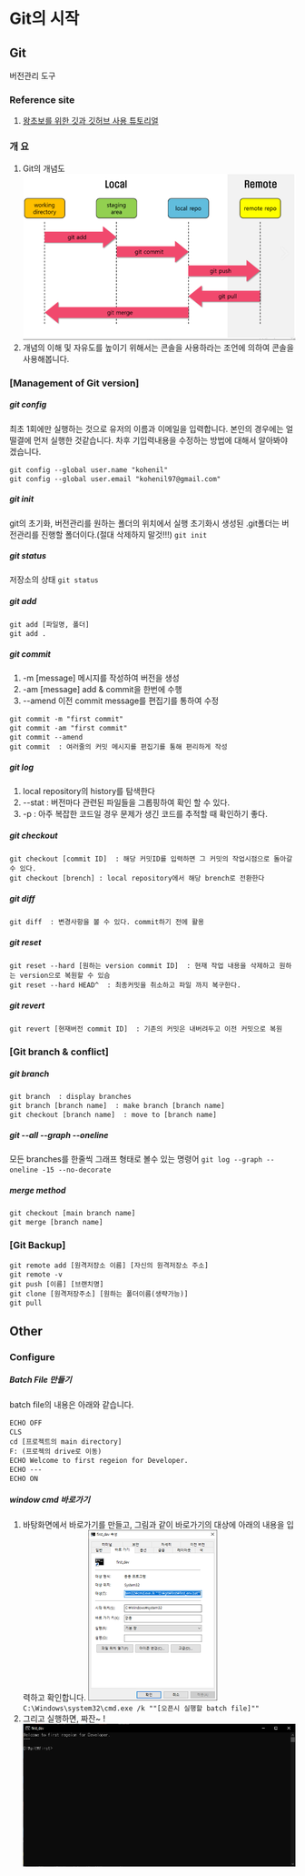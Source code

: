 # Git의 시작

## Git
버전관리 도구
### Reference site
1.  [왕초보를 위한 깃과 깃허브 사용 튜토리얼]( https://xiubindev.tistory.com/113)
### 개 요
1. Git의 개념도
![Git 개념도](img/git_concept_dgr.png)
2. 개념의 이해 및 자유도를 높이기 위해서는 콘솔을 사용하라는 조언에 의하여 콘솔을 사용해봅니다.

### [Management of Git version]
##### git config
최초 1회에만 실행하는 것으로 유저의 이름과 이메일을 입력합니다. 본인의 경우에는 얼떨결에 먼저 실행한 것같습니다. 차후 기입력내용을 수정하는 방법에 대해서 알아봐야 겠습니다.
```
git config --global user.name "kohenil"
git config --global user.email "kohenil97@gmail.com"
```
##### git init
git의 초기화, 버전관리를 원하는 폴더의 위치에서 실행
초기화시 생성된 .git폴더는 버전관리를 진행할 폴더이다.(절대 삭제하지 말것!!!)
`git init`
##### git status
저장소의 상태
`git status`
##### git add
```
git add [파일명, 폴더]
git add .
```
##### git commit
1) -m [message] 메시지를 작성하여 버전을 생성
2) -am [message] add & commit을 한번에 수행
3) --amend 이전 commit message를 편집기를 통하여 수정
```
git commit -m "first commit"
git commit -am "first commit"
git commit --amend
git commit  : 여러줄의 커밋 메시지를 편집기를 통해 편리하게 작성
```
##### git log
1) local repository의 history를 탐색한다
2) --stat : 버전마다 관련된 파일들을 그롭핑하여 확인 할 수 있다.
3) -p : 아주 복잡한 코드일 경우 문제가 생긴 코드를 추적할 때 확인하기 좋다.
##### git checkout
```
git checkout [commit ID]  : 해당 커밋ID를 입력하면 그 커밋의 작업시점으로 돌아갈 수 있다.
git checkout [brench] : local repository에서 해당 brench로 전환한다
```
##### git diff
```
git diff  : 변경사항을 볼 수 있다. commit하기 전에 활용
```
##### git reset
```
git reset --hard [원하는 version commit ID]  : 현재 작업 내용을 삭제하고 원하는 version으로 복원할 수 있슴
git reset --hard HEAD^  : 최종커밋을 취소하고 파일 까지 복구한다.
```
##### git revert
```
git revert [현재버전 commit ID]  : 기존의 커밋은 내버려두고 이전 커밋으로 복원
```
### [Git branch & conflict]
##### git branch
```
git branch  : display branches
git branch [branch name]  : make branch [branch name]
git checkout [branch name]  : move to [branch name]
```
##### git --all --graph --oneline
모든 branches를 한줄씩 그래프 형태로 볼수 있는 명령어
`git log --graph --oneline -15 --no-decorate`
##### merge method
```
git checkout [main branch name]
git merge [branch name]
```
### [Git Backup]
```
git remote add [원격저장소 이름] [자신의 원격저장소 주소]
git remote -v
git push [이름] [브랜치명]
git clone [원격저장주소] [원하는 폴더이름(생략가능)]
git pull
```
## Other
### Configure
##### Batch File 만들기
batch file의 내용은 아래와 같습니다.
```
ECHO OFF
CLS
cd [프로젝트의 main directory]
F: (프로젝의 drive로 이동)
ECHO Welcome to first regeion for Developer.
ECHO ---
ECHO ON
```

##### window cmd 바로가기
1. 바탕화면에서 바로가기를 만들고, 그림과 같이 바로가기의 대상에 아래의 내용을 입력하고 확인합니다.
![바로가기만들기](img/mk_shortcut01.png)
`C:\Windows\system32\cmd.exe /k ""[오픈시 실행할 batch file]""`
2. 그리고 실행하면, 짜잔~ !
![프로젝트 콘솔창](img/mk_shortcut02.png)
